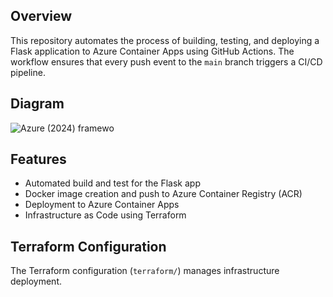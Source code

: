 ## Overview

This repository automates the process of building, testing, and deploying a Flask application to Azure Container Apps using GitHub Actions. The workflow ensures that every push event to the `main` branch triggers a CI/CD pipeline.

## Diagram
![Azure (2024) framewo](https://github.com/user-attachments/assets/357851c1-1800-4e90-a5f4-f6293133fd47)




## Features

- Automated build and test for the Flask app
- Docker image creation and push to Azure Container Registry (ACR)
- Deployment to Azure Container Apps
- Infrastructure as Code using Terraform


## Terraform Configuration

The Terraform configuration (`terraform/`) manages infrastructure deployment.
